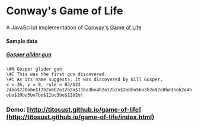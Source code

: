 # Conway's Game of Life
A JavaScript implementation of [Conway's Game of Life](https://en.wikipedia.org/wiki/Conway%27s_Game_of_Life)

#### Sample data
##### [Gosper glider gun](http://www.conwaylife.com/w/index.php?title=Gosper_glider_gun)
```
\#N Gosper glider gun
\#C This was the first gun discovered.
\#C As its name suggests, it was discovered by Bill Gosper.
x = 36, y = 9, rule = B3/S23
24bo$22bobo$12b2o6b2o12b2o$11bo3bo4b2o12b2o$2o8bo5bo3b2o$2o8bo3bob2o4b
obo$10bo5bo7bo$11bo3bo$12b2o!
```



### Demo: [http://titosust.github.io/game-of-life](http://titosust.github.io/game-of-life/index.html)